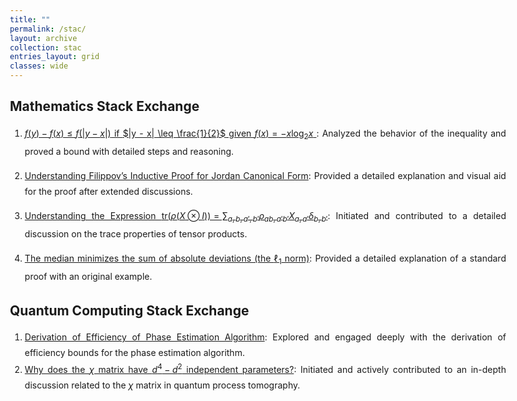 ```yaml
---
title: ""
permalink: /stac/
layout: archive
collection: stac
entries_layout: grid
classes: wide
---
```


<style>
/* Target all ordered and unordered lists specifically on this page */
ul, ol {
    text-align: justify; /* Justify text for better readability */
    margin-left: auto;
    margin-right: auto;
    max-width: 8.27in; /* Constrain to A4 width */
    line-height: 1.8; /* Optional: Improve readability */
}

/* Ensure proper margins for the entire body of the page */
body {
    margin-left: auto;
    margin-right: auto;
    max-width: 8.27in; /* Keep consistent with other pages */
}
</style>

## Mathematics Stack Exchange


1. [ $f(y) - f(x) \leq f(|y - x|)$ if $|y - x| \leq \frac{1}{2}$ given $f(x) = -x \log_2 x$
][1]: Analyzed the behavior of the inequality and proved a bound with detailed steps and reasoning.

3. [Understanding Filippov’s Inductive Proof for Jordan Canonical Form][2]: Provided a detailed explanation and visual aid for the proof after extended discussions.

4. [Understanding the Expression $\text{tr}(\rho(X \otimes I)) = \sum_{a,b,a',b'} \rho_{ab,a'b'} X_{a,a'} \delta_{b,b'}$][3]: Initiated and contributed to a detailed discussion on the trace properties of tensor products.

5. [The median minimizes the sum of absolute deviations (the $\ell_1$ norm)][4]: Provided a detailed explanation of a standard proof with an original example.

  [1]: https://math.stackexchange.com/questions/4614700/prove-fy-%E2%88%92-fx-leq-fy-%E2%88%92-x-if-y-%E2%88%92-x-%E2%89%A4-1-2-given-fx-x-log-2-x
  [2]: https://math.stackexchange.com/questions/3909381/filippovs-inductive-proof-for-jordan-canonical-form/3911296#3911296
  [3]: https://math.stackexchange.com/questions/4250990/understanding-the-expression-tr-big-rhox-otimes-i-big-sum-a-b-a-b-rho
  [4]: https://math.stackexchange.com/questions/113270/the-median-minimizes-the-sum-of-absolute-deviations-the-ell-1-norm/2364943#2364943



## Quantum Computing Stack Exchange

 1. [Derivation of Efficiency of Phase Estimation Algorithm][1]: Explored and engaged deeply with the derivation of efficiency bounds for the phase estimation algorithm.
 2. [Why does the $\chi$ matrix have $d^4-d^2$ independent parameters?][2]: Initiated and actively contributed to an in-depth discussion related to the $\chi$ matrix in quantum process tomography.


  [1]: https://quantumcomputing.stackexchange.com/questions/22032/derivation-of-efficiency-of-phase-estimation-algorithm
  [2]: https://quantumcomputing.stackexchange.com/questions/28924/why-does-the-chi-matrix-have-d4-d2-independent-parameters

